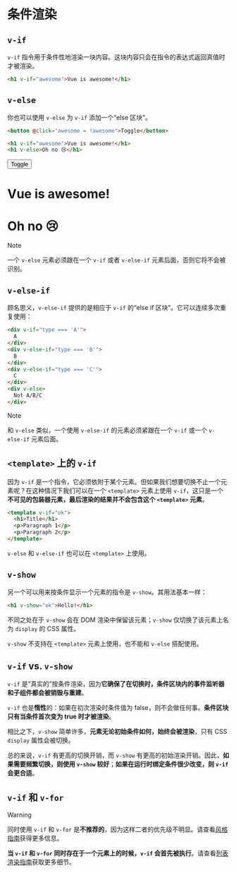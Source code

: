 # 条件渲染

<script setup>
import { ref } from 'vue'
const awesome = ref(true)
</script>
## `v-if`

`v-if` 指令用于条件性地渲染一块内容。这块内容只会在指令的表达式返回真值时才被渲染。

```html
<h1 v-if="awesome">Vue is awesome!</h1>
```

## `v-else`

你也可以使用 `v-else` 为 `v-if` 添加一个“else 区块”。

```html
<button @click="awesome = !awesome">Toggle</button>

<h1 v-if="awesome">Vue is awesome!</h1>
<h1 v-else>Oh no 😢</h1>
```


<div class="demo">
  <button @click="awesome = !awesome">Toggle</button>
  <h1 v-if="awesome">Vue is awesome!</h1>
  <h1 v-else>Oh no 😢</h1>
</div>


> [!note]
>
> 一个 `v-else` 元素必须跟在一个 `v-if` 或者 `v-else-if` 元素后面，否则它将不会被识别。

## `v-else-if`

顾名思义，`v-else-if` 提供的是相应于 `v-if` 的“else if 区块”。它可以连续多次重复使用：

```html
<div v-if="type === 'A'">
  A
</div>
<div v-else-if="type === 'B'">
  B
</div>
<div v-else-if="type === 'C'">
  C
</div>
<div v-else>
  Not A/B/C
</div>
```

> [!note]
>
> 和 `v-else` 类似，一个使用 `v-else-if` 的元素必须紧跟在一个 `v-if` 或一个 `v-else-if` 元素后面。

## `<template>` 上的 `v-if`

因为 `v-if` 是一个指令，它必须依附于某个元素。但如果我们想要切换不止一个元素呢？在这种情况下我们可以在一个 `<template>` 元素上使用 `v-if`，这只是一个**不可见的包装器元素，最后渲染的结果并不会包含这个 `<template>` 元素**。

```html
<template v-if="ok">
  <h1>Title</h1>
  <p>Paragraph 1</p>
  <p>Paragraph 2</p>
</template>
```

`v-else` 和 `v-else-if` 也可以在 `<template>` 上使用。

## `v-show`

另一个可以用来按条件显示一个元素的指令是 `v-show`。其用法基本一样：

```html
<h1 v-show="ok">Hello!</h1>
```

不同之处在于 `v-show` 会在 DOM 渲染中保留该元素；`v-show` 仅切换了该元素上名为 `display` 的 CSS 属性。

`v-show` 不支持在 `<template>` 元素上使用，也不能和 `v-else` 搭配使用。

## `v-if` vs. `v-show`

`v-if` 是“真实的”按条件渲染，因为**它确保了在切换时，条件区块内的事件监听器和子组件都会被销毁与重建**。

`v-if` 也是**惰性**的：如果在初次渲染时条件值为 false，则不会做任何事。**条件区块只有当条件首次变为 true 时才被渲染**。

相比之下，`v-show` 简单许多，**元素无论初始条件如何，始终会被渲染**，只有 CSS `display` 属性会被切换。

总的来说，`v-if` 有更高的切换开销，而 `v-show` 有更高的初始渲染开销。因此，**如果需要频繁切换，则使用 `v-show` 较好**；**如果在运行时绑定条件很少改变，则 `v-if` 会更合适**。

## `v-if` 和 `v-for`

> [!warning]
>
> 同时使用 `v-if` 和 `v-for` 是**不推荐的**，因为这样二者的优先级不明显。请查看[风格指南](https://cn.vuejs.org/style-guide/rules-essential.html#avoid-v-if-with-v-for)获得更多信息。

**当 `v-if` 和 `v-for` 同时存在于一个元素上的时候，`v-if` 会首先被执行**。请查看[列表渲染指南](https://cn.vuejs.org/guide/essentials/list.html#v-for-with-v-if)获取更多细节。
